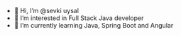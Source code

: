 - 👋 Hi, I’m @sevki uysal
- 👀 I’m interested in Full Stack Java developer
- 🌱 I’m currently learning Java, Spring Boot and Angular


<!---
sevki09/sevki09 is a ✨ special ✨ repository because its `README.md` (this file) appears on your GitHub profile.
You can click the Preview link to take a look at your changes.
--->

